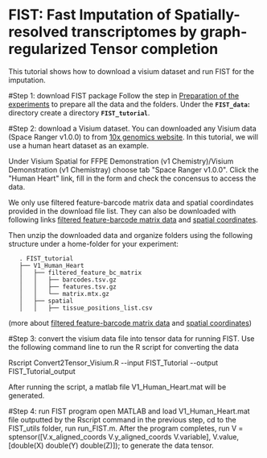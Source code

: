 # FIST: Fast Imputation of Spatially-resolved transcriptomes by graph-regularized Tensor completion

This tutorial shows how to download a visium dataset and run FIST for the imputation.

#Step 1: download FIST package
Follow the step in [Preparation of the experiments](https://github.com/kuanglab/FIST/blob/master/README.md#preparation-for-the-experiments) to prepare all the data and the folders. Under the **`FIST_data`:** directory create a directory **`FIST_tutorial`**.

#Step 2: download a Visium dataset.
You can downloaded any Visium data (Space Ranger v1.0.0) to from [10x genomics website](https://support.10xgenomics.com/spatial-gene-expression/datasets/).
In this tutorial, we will use a human heart dataset as an example. 

Under Visium Spatial for FFPE Demonstration (v1 Chemistry)/Visium Demonstration (v1 Chemistray) choose tab "Space Ranger v1.0.0". Click the "Human Heart" link, fill in the form and check the concensus to access the data. 

We only use filtered feature-barcode matrix data and spatial coordindates provided in the download file list. They can also be downloaded with following links [filtered feature-barcode matrix data](https://cf.10xgenomics.com/samples/spatial-exp/1.0.0/V1_Human_Heart/V1_Human_Heart_filtered_feature_bc_matrix.tar.gz) and [spatial coordinates](https://cf.10xgenomics.com/spatial-gene-expression/datasets/V1_Human_Heart/V1_Human_Heart_spatial.tar.gz). 

Then unzip the downloaded data and organize folders using the following structure under a home-folder for your experiment:

       . FIST_tutorial
       ├── V1_Human_Heart
       │   ├── filtered_feature_bc_matrix
       │   │   ├── barcodes.tsv.gz
       │   │   ├── features.tsv.gz
       │   │   └── matrix.mtx.gz 
       │   ├── spatial
       │   │   ├── tissue_positions_list.csv

(more about [filtered feature-barcode matrix data](https://support.10xgenomics.com/spatial-gene-expression/software/pipelines/latest/output/matrices) and [spatial coordinates](https://support.10xgenomics.com/spatial-gene-expression/software/pipelines/latest/output/images))

#Step 3: convert the visium data file into tensor data for running FIST.
Use the following command line to run the R script for converting the data

Rscript Convert2Tensor_Visium.R --input FIST_Tutorial --output FIST_Tutorial_output

After running the script, a matlab file V1_Human_Heart.mat will be generated.

#Step 4: run FIST program
open MATLAB and load V1_Human_Heart.mat file outputted by the Rscript command in the previous step, cd to the FIST_utils folder, run run_FIST.m. After the program completes, run V = sptensor([V.x_aligned_coords V.y_aligned_coords V.variable], V.value, [double(X) double(Y) double(Z)]); to generate the data tensor.


